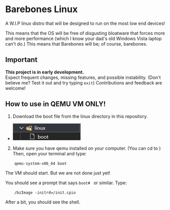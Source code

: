 # Barebones Linux

A W.I.P linux distro that will be designed to run on the most low end devices!

This means that the OS will be free of disgusting bloatware that forces more and more performance (which I know your dad's old Windows Vista laptop can't do.) This means that Barebones will be; of course, barebones.

## Important

**This project is in early development.**  
Expect frequent changes, missing features, and possible instability.
(Don't believe me? Test it out and try typing `exit`)
Contributions and feedback are welcome!

## How to use in QEMU VM ONLY!
1. Download the boot file from the linux directory in this repository.

- ![Barebones Linux Screenshot](images/directory.png)
2. Make sure you have qemu installed on your computer. 
(You can cd to ) 
Then, open your terminal and type:
```
    qemu-system-x86_64 boot

```
The VM should start. But we are not done just yet!

You should see a prompt that says `boot# ` or similar. Type:

```
    /bzImage -initrd=/init.cpio

```
After a bit, you should see the shell.